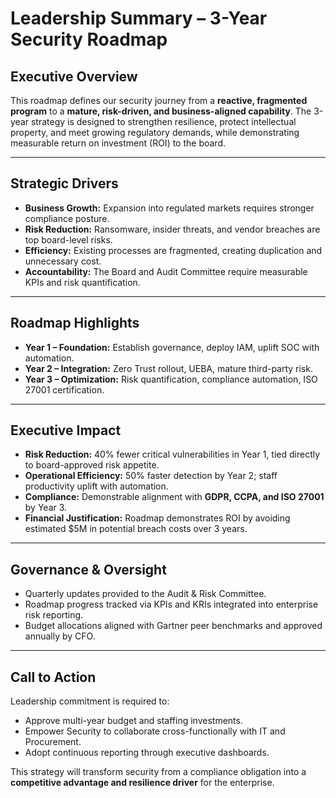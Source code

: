 # Leadership Summary – 3-Year Security Roadmap

## Executive Overview
This roadmap defines our security journey from a **reactive, fragmented program** to a **mature, risk-driven, and business-aligned capability**. The 3-year strategy is designed to strengthen resilience, protect intellectual property, and meet growing regulatory demands, while demonstrating measurable return on investment (ROI) to the board.

---

## Strategic Drivers
* **Business Growth:** Expansion into regulated markets requires stronger compliance posture.
* **Risk Reduction:** Ransomware, insider threats, and vendor breaches are top board-level risks.
* **Efficiency:** Existing processes are fragmented, creating duplication and unnecessary cost.
* **Accountability:** The Board and Audit Committee require measurable KPIs and risk quantification.

---

## Roadmap Highlights
* **Year 1 – Foundation:** Establish governance, deploy IAM, uplift SOC with automation.
* **Year 2 – Integration:** Zero Trust rollout, UEBA, mature third-party risk.
* **Year 3 – Optimization:** Risk quantification, compliance automation, ISO 27001 certification.

---

## Executive Impact
* **Risk Reduction:** 40% fewer critical vulnerabilities in Year 1, tied directly to board-approved risk appetite.
* **Operational Efficiency:** 50% faster detection by Year 2; staff productivity uplift with automation.
* **Compliance:** Demonstrable alignment with **GDPR, CCPA, and ISO 27001** by Year 3.
* **Financial Justification:** Roadmap demonstrates ROI by avoiding estimated $5M in potential breach costs over 3 years.

---

## Governance & Oversight
* Quarterly updates provided to the Audit & Risk Committee.
* Roadmap progress tracked via KPIs and KRIs integrated into enterprise risk reporting.
* Budget allocations aligned with Gartner peer benchmarks and approved annually by CFO.

---

## Call to Action
Leadership commitment is required to:
* Approve multi-year budget and staffing investments.
* Empower Security to collaborate cross-functionally with IT and Procurement.
* Adopt continuous reporting through executive dashboards.

This strategy will transform security from a compliance obligation into a **competitive advantage and resilience driver** for the enterprise.
